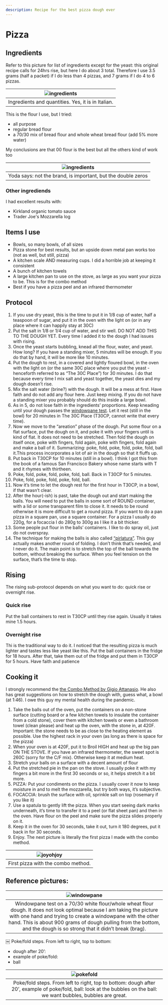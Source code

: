 ```yaml
---
description: Recipe for the best pizza dough ever
---
```


# Pizza

## Ingredients

Refer to this picture for list of ingredients except for the yeast: this original recipe calls for 24hrs rise, but here I do about 3 total. Therefore I use 3.5 grams (half a packet) if I do less than 4 pizzas, and 7 grams if I do 4 to 6 pizzas.

| ![ingredients](assets/ingredients.jpeg) |
|:--:|
| Ingredients and quantities. Yes, it is in Italian. |

This is the flour I use, but I tried:

* all purpose
* regular bread flour
* a 70/30 mix of bread flour and whole wheat bread flour (add 5% more water)

My conclusions are that 00 flour is the best but all the others kind of work too

| ![ingredients](assets/flour.jpeg) |
|:--:|
| Yoda says: not the brand, is important, but the double zeros |

### Other ingrediends

I had excellent results with:

* Kirkland organic tomato sauce
* Trader Joe's Mozzarella log

## Items I use

* Bowls, so many bowls, of all sizes
* Pizza stone for best results, but an upside down metal pan works too (not as well, but still, pizza)
* A kitchen scale AND measuring cups. I did a horrible job at keeping it consistent
* A bunch of kitchen towels
* A large kitchen pan to use on the stove, as large as you want your pizza to be. This is for the combo method
* Best if you have a pizza peel and an infrared thermometer

## Protocol

1. If you use dry yeast, this is the time to put it in 1/8 cup of water, half a teaspoon of sugar, and put it in the oven with the light on (or in any place where it can happily stay at 30C)
2. Put the salt in 1/8 or 1/4 cup of water, and stir well. DO NOT ADD THIS TO THE DOUGH YET. Every time I added it to the dough I had issues with rising.
3. Once the yeast starts bubbling, knead all the flour, water, and yeast. How long? If you have a standing mixer, 5 minutes will be enough. If you do that by hand, it will be more like 10 minutes.
4. Put the dough to rest, in a covered and lightly floured bowl, in the oven with the light on (or the same 30C place where you put the yeast - henceforth referred to as “The 30C Place”) for 30 minutes. I do that because every time I mix salt and yeast together, the yeast dies and my dough doesn’t rise.
5. Mix the salt water (brine?) with the dough. It will be a mess at first. Have faith and do not add any flour here. Just keep mixing. If you do not have a standing mixer you probably should do this inside a large bowl.
6. As in 5, do not lose faith in the ingredients’ proportions. Keep kneading until your dough passes the [windowpane test](https://www.thekitchn.com/bakers-techniques-how-to-do-th-70784). Let it rest (still in the bowl) for 20 minutes in The 30C Place (T30CP, cannot write that every time).
7. Now we move to the “areation” phase of the dough. Put some flour on a flat surface, put the dough on it, and poke it with your fingers until is kind of flat. It does not need to be stretched. Then fold the dough on itself once, poke with fingers, fold again, poke with fingers, fold again and make a ball of it. Summarizing: poke, fold, poke, fold, poke, fold, ball it.This process incorporates a lot of air in the dough so that it fluffs up.
8. Put back in T30CP for 10 minutes (still in a bowl). I think I got this from the book of a famous San Francisco Bakery whose name starts with T and it rhymes with thirtheen.
9. Poke, fold, poke, fold, poke, fold, ball. Back in T30CP for 5 minutes.
10. Poke, fold, poke, fold, poke, fold, ball.
11. Now it’s time to let the dough rest for the first hour in T30CP, in a bowl, if that wasn’t clear.
12. After the hour(-ish) is past, take the dough out and start making the balls. You will need to put the balls in some sort of ROUND container, with a lid or some transparent film to close it. It needs to be round otherwise it is more difficult to get a round pizza. If you want to do a pan pizza in a square pan, use a square container. For a pizza I usually do 220g, for a focaccia I do 280g to 300g as I like it a bit thicker.
13. Some people put flour in the balls’ containers. I like to do spray oil, just do not overspray.
14. The technique for making the balls is also called [“pirlatura”](https://www.youtube.com/watch?v=z4GgWcMNufM\&themeRefresh=1). This guy actually makes another round of folding. I don’t think that’s needed, and I never do it. The main point is to stretch the top of the ball towards the bottom, without breaking the surface. When you feel tension on the surface, that’s the time to stop.

## Rising

The rising sub-protocol depends on what you want to do: quick rise or overnight rise.

### Quick rise

Put the ball containers to rest in T30CP until they rise again. Usually it takes mine 1.5 hours.

### Overnight rise

Thi is the traditional way to do it. I noticed that the resulting pizza is much lighter and tastes less like yeast like this. 
Put the ball containers in the fridge for 18 hours. After that, take them out of the fridge and put them in T30CP for 5 hours. Have faith and patience

## Cooking it

I strongly recommend the [the Combo Method by Gigio Attanasio](https://www.youtube.com/watch?v=oGYadIZmloA). He also has great suggestions on how to stretch the dough with, guess what, a bowl (at 1:46). I owe this guy my mental health during the pandemic.

1. Take the balls out of the oven, put the containers on a non-stone surface (cutting board or a few kitchen towels to insulate the container from a cold stone), cover them with kitchen towels or even a bathroom towel (clean please) and heat up the oven, with the stone in, at 420F. Important: the stone needs to be as close to the heating element as possible. Use the highest rack in your oven (as long as there is space for the pizza)
2. When your oven is at 420F, put it to Broil HIGH and heat up the big pan ON THE STOVE. If you have an infrared thermometer, the sweet spot is 260C (sorry for the C/F mix). Otherwise keep it at medium heat.
3. Stretch your balls on a surface with a decent amount of flour
4. Put the stretched pie in the pan on the stove. I usually poke it with my fingers a bit more in the first 30 seconds or so, it helps stretch it a bit more.
5. PIZZA: Put your condiments on the pizza. I usually cover it now to keep moisture in and to melt the mozzarella, but try both ways, it’s subjective.
6. FOCACCIA: brush the surface with oil, sprinkle salt on top (rosemary if you like it)
7. Use a spatula to gently lift the pizza. When you start seeing dark marks underneath, it’s time to transfer it to a peel (or flat sheet pan) and then in the oven. Have flour on the peel and make sure the pizza slides properly on it.
8. Keep it in the oven for 30 seconds, take it out, turn it 180 degrees, put it back in for 30 seconds.
9. Enjoy. The next picture is literally the first pizza I made with the combo method.

| ![joyohjoy](assets/firstpizza.jpeg) |
|:--:|
| First pizza with the combo method.|


## Reference pictures:

| ![windowpane](assets/windowpane.jpeg) |
|:--:|
| Windowpane test on a 70/30 white flour/whole wheat flour dough. It does not look optimal because I am taking the picture with one hand and trying to create a windowpane with the other hand. This is about 900 grams of dough pulling from the bottom, and the dough is so strong that it didn’t break (brag).|

￼
Poke/fold steps. From left to right, top to bottom: 

* dough after 20’:
* example of poke/fold:
* ball

| ![pokefold](assets/pokefold.png) |
|:--:|
| Poke/fold steps. From left to right, top to bottom: dough after 20’, example of poke/fold, ball: look at the bubbles on the ball: we want bubbles, bubbles are great. |


